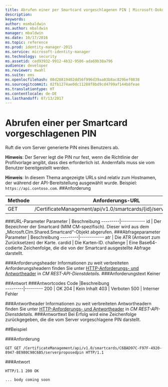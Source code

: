 ```yaml
---
title: Abrufen einer per Smartcard vorgeschlagenen PIN | Microsoft-Dokumentation
description: 
keywords: 
author: msmbaldwin
ms.author: mbaldwin
manager: mbaldwin
ms.date: 10/17/2016
ms.topic: reference
ms.prod: identity-manager-2015
ms.service: microsoft-identity-manager
ms.technology: security
ms.assetid: ced93932-9912-4b32-9586-ada69b38a796
audience: developer
ms.reviewer: mwahl
ms.suite: ems
ms.openlocfilehash: 08d28819402dd56f996d39aa03b8ac829bef0838
ms.sourcegitcommit: 02fb1274ae0dc11288f8bd9cd4799af144b8feae
ms.translationtype: HT
ms.contentlocale: de-DE
ms.lasthandoff: 07/13/2017
---
```

# <a name="get-smartcard-proposed-pin"></a>Abrufen einer per Smartcard vorgeschlagenen PIN
Ruft die vom Server generierte PIN eines Benutzers ab.

**Hinweis**: Der Server legt die PIN nur fest, wenn die Richtlinie der Profilvorlage angibt, dass dies erforderlich ist. Andernfalls muss sie vom Benutzer bereitgestellt werden.

**Hinweis**: In diesem Thema angezeigte URLs sind relativ zum Hostnamen, der während der API-Bereitstellung ausgewählt wurde. Beispiel: `https://api.contoso.com`.
##<a name="request"></a>Anforderung


Methode  |Anforderungs-URL  
---------|---------
GET     |/CertificateManagement/api/v1.0/smartcards/{id}/serverproposedpin

###<a name="url-parameters"></a>URL-Parameter
Parameter | Beschreibung
---------|------------
id | Der Bezeichner der Smartcard (MIM CM-spezifisch). Dieser wird aus dem „Microsft.Clm.Shared.Smartcard“-Objekt abgerufen.
###<a name="query-parameters"></a>Abfrageparameter
Parameter | Beschreibung
---------|------------
atr | Die ATR (Antwort zum Zurücksetzen) der Karte.
cardid | Die Karten-ID.
challenge | Eine Base64-codierte Zeichenfolge, die die von der Smartcard ausgestellte Abfrage darstellt.

###<a name="request-headers"></a>Anforderungsheader
Informationen zu weit verbreiteten Anforderungsheadern finden Sie unter [HTTP-Anforderungs- und Antwortheader](certificate-management-rest-api-service-details.md#http-request-and-response-headers) in *CM REST-API-Dienstdetails*.
###<a name="request-body"></a>Anforderungstext
Keiner

##<a name="response"></a>Antwort
###<a name="response-codes"></a>Antwortcodes
Code  |Beschreibung  
---------|---------
200     | OK
204 | Kein Inhalt
403 | Verboten
500 | Interner Fehler

###<a name="response-headers"></a>Antwortheader
Informationen zu weit verbreiteten Antwortheadern finden Sie unter [HTTP-Anforderungs- und Antwortheader](certificate-management-rest-api-service-details.md#http-request-and-response-headers) in *CM REST-API-Dienstdetails*.
###<a name="response-body"></a>Antworttext
Bei Erfolg wird eine Zeichenfolge zurückgegeben, die die vom Server vorgeschlagene PIN darstellt.

##<a name="example"></a>Beispiel

###<a name="request"></a>Anforderung
```
GET GET /CertificateManagement/api/v1.0/smartcards/C6BAD97C-F97F-4920-8947-BE980C98C6B5/serverproposedpin HTTP/1.1
```
###<a name="response"></a>Antwort
```
HTTP/1.1 200 OK

... body coming soon
```       

